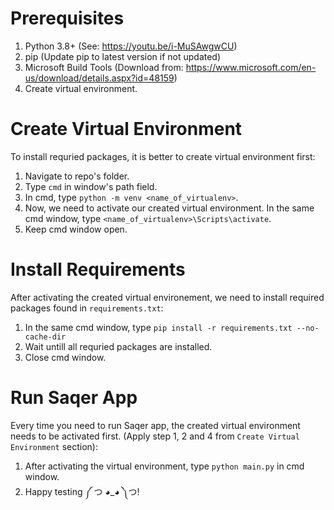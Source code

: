 # Prerequisites
1. Python 3.8+ (See: https://youtu.be/i-MuSAwgwCU)
2. pip (Update pip to latest version if not updated)
3. Microsoft Build Tools (Download from: https://www.microsoft.com/en-us/download/details.aspx?id=48159)
4. Create virtual environment.

# Create Virtual Environment
To install requried packages, it is better to create virtual environment first:
1. Navigate to repo's folder.
2. Type `cmd` in window's path field.
3. In cmd, type `python -m venv <name_of_virtualenv>`.
4. Now, we need to activate our created virtual environment. In the same cmd window, type `<name_of_virtualenv>\Scripts\activate`.
5. Keep cmd window open.

# Install Requirements
After activating the created virtual environement, we need to install required packages found in `requirements.txt`:
1. In the same cmd window, type `pip install -r requirements.txt --no-cache-dir`
2. Wait untill all requried packages are installed.
3. Close cmd window.

# Run Saqer App
Every time you need to run Saqer app, the created virtual environment needs to be activated first. (Apply step 1, 2 and 4 from `Create Virtual Environment` section):
1. After activating the virtual environment, type `python main.py` in cmd window.
2. Happy testing ༼ つ ◕_◕ ༽つ!

